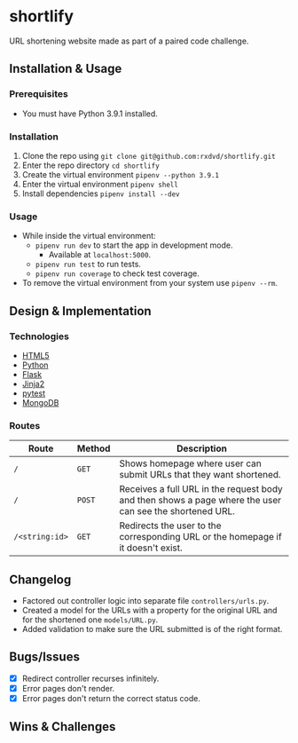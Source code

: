 # shortlify

URL shortening website made as part of a paired code challenge.

## Installation & Usage

### Prerequisites

* You must have Python 3.9.1 installed.

### Installation

1. Clone the repo using `git clone git@github.com:rxdvd/shortlify.git`
2. Enter the repo directory `cd shortlify`
3. Create the virtual environment `pipenv --python 3.9.1`
4. Enter the virtual environment `pipenv shell`
5. Install dependencies `pipenv install --dev`

### Usage

* While inside the virtual environment:
  * `pipenv run dev` to start the app in development mode.
    * Available at `localhost:5000`.
  * `pipenv run test` to run tests.
  * `pipenv run coverage` to check test coverage.
* To remove the virtual environment from your system use `pipenv --rm`.

## Design & Implementation

### Technologies

* [HTML5](https://developer.mozilla.org/en-US/docs/Glossary/HTML5)
* [Python](https://www.python.org/)
* [Flask](https://flask.palletsprojects.com/en/2.1.x/)
* [Jinja2](https://jinja.palletsprojects.com/en/2.10.x/)
* [pytest](https://docs.pytest.org/en/7.1.x/)
* [MongoDB](https://www.mongodb.com/)

### Routes

| Route          | Method | Description |
| -------------- | ------ | ----------- |
| `/`            | `GET`  | Shows homepage where user can submit URLs that they want shortened. |
| `/`            | `POST` | Receives a full URL in the request body and then shows a page where the user can see the shortened URL. |
| `/<string:id>` | `GET`  | Redirects the user to the corresponding URL or the homepage if it doesn't exist. |

## Changelog

* Factored out controller logic into separate file `controllers/urls.py`.
* Created a model for the URLs with a property for the original URL and for the shortened one `models/URL.py`.
* Added validation to make sure the URL submitted is of the right format.

## Bugs/Issues

- [x] Redirect controller recurses infinitely.
- [x] Error pages don't render.
- [x] Error pages don't return the correct status code.

## Wins & Challenges
